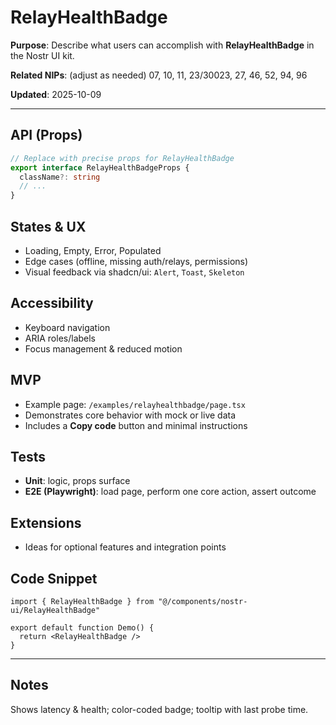 # RelayHealthBadge

**Purpose**: Describe what users can accomplish with **RelayHealthBadge** in the Nostr UI kit.

**Related NIPs**: (adjust as needed) 07, 10, 11, 23/30023, 27, 46, 52, 94, 96

**Updated**: 2025-10-09

---

## API (Props)
```ts
// Replace with precise props for RelayHealthBadge
export interface RelayHealthBadgeProps {
  className?: string
  // ...
}
```

## States & UX
- Loading, Empty, Error, Populated
- Edge cases (offline, missing auth/relays, permissions)
- Visual feedback via shadcn/ui: `Alert`, `Toast`, `Skeleton`

## Accessibility
- Keyboard navigation
- ARIA roles/labels
- Focus management & reduced motion

## MVP
- Example page: `/examples/relayhealthbadge/page.tsx`
- Demonstrates core behavior with mock or live data
- Includes a **Copy code** button and minimal instructions

## Tests
- **Unit**: logic, props surface
- **E2E (Playwright)**: load page, perform one core action, assert outcome

## Extensions
- Ideas for optional features and integration points

## Code Snippet
```tsx
import { RelayHealthBadge } from "@/components/nostr-ui/RelayHealthBadge"

export default function Demo() {
  return <RelayHealthBadge />
}
```

---

## Notes
Shows latency & health; color-coded badge; tooltip with last probe time.
